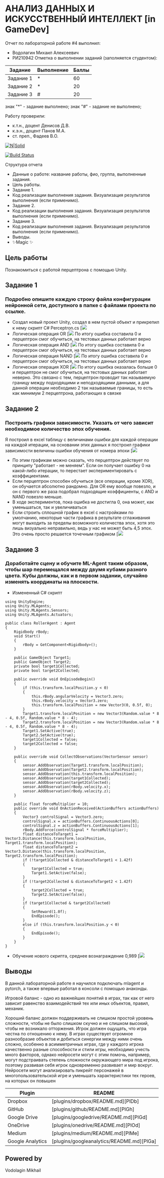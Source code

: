 # АНАЛИЗ ДАННЫХ И ИСКУССТВЕННЫЙ ИНТЕЛЛЕКТ [in GameDev]
Отчет по лабораторной работе #4 выполнил:
- Водолагин Михаил Алексеевич
- РИ210942
Отметка о выполнении заданий (заполняется студентом):

| Задание | Выполнение | Баллы |
| ------ | ------ | ------ |
| Задание 1 | * | 60 |
| Задание 2 | * | 20 |
| Задание 3 | # | 20 |

знак "*" - задание выполнено; знак "#" - задание не выполнено;

Работу проверили:
- к.т.н., доцент Денисов Д.В.
- к.э.н., доцент Панов М.А.
- ст. преп., Фадеев В.О.

[![N|Solid](https://cldup.com/dTxpPi9lDf.thumb.png)](https://nodesource.com/products/nsolid)

[![Build Status](https://travis-ci.org/joemccann/dillinger.svg?branch=master)](https://travis-ci.org/joemccann/dillinger)

Структура отчета

- Данные о работе: название работы, фио, группа, выполненные задания.
- Цель работы.
- Задание 1.
- Код реализации выполнения задания. Визуализация результатов выполнения (если применимо).
- Задание 2.
- Код реализации выполнения задания. Визуализация результатов выполнения (если применимо).
- Задание 3.
- Код реализации выполнения задания. Визуализация результатов выполнения (если применимо).
- Выводы.
- ✨Magic ✨

## Цель работы
Познакомиться с работой перцептрона с помощью Unity.

## Задание 1
### Подробно опишите каждую строку файла конфигурации нейронной сети, доступного в папке с файлами проекта по ссылке.
- Создал новый проект Unity, создал в нем пустой объект и прикрепил к нему скрипт C# Perceptron.cs
[![](https://github.com/MikhaillVodolaginn/DA-in-GameDev-Lab4/blob/main/Снимок%20экрана%202022-12-02%20в%2019.32.02.png?raw=true)
- Логическая операция OR
[![](https://github.com/MikhaillVodolaginn/DA-in-GameDev-Lab4/blob/main/Снимок%20экрана%202022-12-02%20в%2019.41.35.png?raw=true)
По итогу ошибка составила 0 и перцептрон смог обучиться, на тестовых данных работает верно
- Логическая операция AND
[![](https://github.com/MikhaillVodolaginn/DA-in-GameDev-Lab4/blob/main/Снимок%20экрана%202022-12-02%20в%2019.37.50.png?raw=true)
По итогу ошибка составила 0 и перцептрон смог обучиться, на тестовых данных работает верно
- Логическая операция NAND
[![](https://github.com/MikhaillVodolaginn/DA-in-GameDev-Lab4/blob/main/Снимок%20экрана%202022-12-02%20в%2019.43.47.png?raw=true)
По итогу ошибка составила 0 и перцептрон смог обучиться, на тестовых данных работает верно
- Логическая операция XOR
[![](https://github.com/MikhaillVodolaginn/DA-in-GameDev-Lab4/blob/main/Снимок%20экрана%202022-12-02%20в%2019.45.58.png?raw=true)
По итогу ошибка оказалась больше 0 и перцептрон не смог обучиться, на тестовых данных работает неверно.
Это связано с тем, перцептрон проводит так называемую границу между подходящими и неподходящими данными, а для данной операции необходимо 2 так называемые границы, то есть как минимум 2 перцептрона, работающих в связке

## Задание 2
### Построить графики зависимости. Указать от чего зависит необходимое количество эпох обучения.

Я построил в excel таблицу с величинами ошибки для каждой операции на каждой итерации, на основании этих данных я построил графики зависимости величины ошибки обучения от номера эпохи
[![](https://github.com/MikhaillVodolaginn/DA-in-GameDev-Lab4/blob/main/Снимок%20экрана%202022-12-02%20в%2020.02.06.png?raw=true)
- По этим графикам можно сказать, что перцептрон действует по принципу "работает - не меняем". Если он получает ошибку 0 на какой-либо итерации, то перестает экспериментировать с коэффициентами.
- Если перцептрон способен обучиться (все операции, кроме XOR), он обучается абсолютно рандомно. Для OR ему вообще повезло, и он с первого же раза подобрал подходящие коэффициенты, с AND и NAND повезло меньше.
- В ходе экспериментов, пока ошибка не достигла 0, она может, как уменьшаться, так и увеличиваться
- Если строить сплошной график в excel с настройками по умолчанию, некоторые части графика в результате сглаживания могут выходить за пределы возможного количества эпох, хотя это лишь визуально неправильно, ведь у нас не может быть 4,5 эпох. Это очень просто решается точечным графиком
[![](https://github.com/MikhaillVodolaginn/DA-in-GameDev-Lab4/blob/main/Снимок%20экрана%202022-12-02%20в%2020.02.06.png?raw=true)

## Задание 3
### Доработайте сцену и обучите ML-Agent таким образом, чтобы шар перемещался между двумя кубами разного цвета. Кубы должны, как и в первом задании, случайно изменять координаты на плоскости.

- Измененный C# скрипт
```
using UnityEngine;
using Unity.MLAgents;
using Unity.MLAgents.Sensors;
using Unity.MLAgents.Actuators;

public class RollerAgent : Agent
{
    Rigidbody rBody;
    void Start()
    {
        rBody = GetComponent<Rigidbody>();
    }

    public GameObject Target1;
    public GameObject Target2;
    private bool target1Collected;
    private bool target2Collected;

    public override void OnEpisodeBegin()
    {
        if (this.transform.localPosition.y < 0)
        {
            this.rBody.angularVelocity = Vector3.zero;
            this.rBody.velocity = Vector3.zero;
            this.transform.localPosition = new Vector3(0, 0.5f, 0);
        }
        Target1.transform.localPosition = new Vector3(Random.value * 8 - 4, 0.5f, Random.value * 8 - 4);
        Target2.transform.localPosition = new Vector3(Random.value * 8 - 4, 0.5f, Random.value * 8 - 4);
        Target1.SetActive(true);
        Target2.SetActive(true);
        target1Collected = false;
        target2Collected = false;
    }

    public override void CollectObservations(VectorSensor sensor)
    {
        sensor.AddObservation(Target1.transform.localPosition);
        sensor.AddObservation(Target2.transform.localPosition);
        sensor.AddObservation(this.transform.localPosition);
        sensor.AddObservation(target1Collected);
        sensor.AddObservation(target2Collected);
        sensor.AddObservation(rBody.velocity.x);
        sensor.AddObservation(rBody.velocity.z);
    }

    public float forceMultiplier = 10;
    public override void OnActionReceived(ActionBuffers actionBuffers)
    {
        Vector3 controlSignal = Vector3.zero;
        controlSignal.x = actionBuffers.ContinuousActions[0];
        controlSignal.z = actionBuffers.ContinuousActions[1];
        rBody.AddForce(controlSignal * forceMultiplier);
        float distanceToTarget1 = Vector3.Distance(this.transform.localPosition, Target1.transform.localPosition);
        float distanceToTarget2 = Vector3.Distance(this.transform.localPosition, Target2.transform.localPosition);
        if (!target1Collected & distanceToTarget1 < 1.42f)
        {
            target1Collected = true;
            Target1.SetActive(false);
        }
        if (!target2Collected & distanceToTarget2 < 1.42f)
        {
            target2Collected = true;
            Target2.SetActive(false);
        }
        if (target1Collected & target2Collected)
        {
            SetReward(1.0f);
            EndEpisode();
        }
        else if (this.transform.localPosition.y < 0)
        {
            EndEpisode();
        }
    }
}
```

- Обучение нового скрипта, среднее вознаграждение 0,989
[![](https://github.com/MikhaillVodolaginn/DA-in-GameDev-Lab3/blob/main/Снимок%20экрана%202022-11-01%20в%2016.35.42.png?raw=true)

## Выводы

В данной лабораторной работе я научился подключать mlagent и pytorch, а также впервые работал в консоли с помощью анаконды.

Игровой баланс - одно из важнейших понятий в играх, так как от него зависит равенство взаимодействий тех или иных объектов, правил, механик.

Хороший баланс должен поддерживать не слишком простой уровень сложности, чтобы не было слишком скучно и не слишком высокий, чтобы не возникало отторжения. Игрок должен ощущать, что игра честна по отношению к нему. В играх существует огромное разнообразие объектов и добиться синергии между ними очень сложно, особенно в асимметричных играх, где у каждого игрока качественно разные способности и стили игры, необходимо учесть много факторов, однако нейросети могут с этим помочь, например, могут подстраивать степень сложности окружающего мира под игрока, поэтому развивая себя игрок одновременно развивает и мир вокруг. Нейросети могут анализировать пикрейт персонажей в многопользовательской игре и уменьшать характеристики тех героев, на которых он повышен

| Plugin | README |
| ------ | ------ |
| Dropbox | [plugins/dropbox/README.md][PlDb] |
| GitHub | [plugins/github/README.md][PlGh] |
| Google Drive | [plugins/googledrive/README.md][PlGd] |
| OneDrive | [plugins/onedrive/README.md][PlOd] |
| Medium | [plugins/medium/README.md][PlMe] |
| Google Analytics | [plugins/googleanalytics/README.md][PlGa] |

## Powered by

Vodolagin Mikhail
